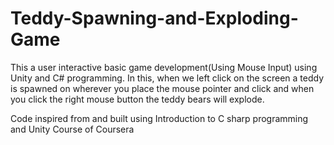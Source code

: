 # Teddy-Spawning-and-Exploding-Game
This a user interactive basic game development(Using Mouse Input) using Unity and C# programming. In this, when we left click on the screen a teddy is spawned on wherever you place the mouse pointer and click and when you click the right mouse button the teddy bears will explode.

Code inspired from and built using Introduction to C sharp programming and Unity Course of Coursera
